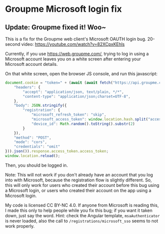 # Groupme Microsoft login fix

## Update: Groupme fixed it! Woo~

This is a fix for the Groupme web client's Microsoft OAUTH login bug. 20-second video: https://youtube.com/watch?v=82XCpxKEhls

Currently, if you use https://web.groupme.com/, trying to log in using a Microsoft account leaves you on a white screen after entering your Microsoft account details. 

On that white screen, open the browser JS console, and run this javascript: 

```javascript
document.cookie = "token=" + (await (await fetch("https://api.groupme.com/v3/registrations/microsoft", {
    "headers": {
        "accept": "application/json, text/plain, */*",
        "content-type": "application/json;charset=UTF-8",
    },
    "body": JSON.stringify({
        "registration": {
            "microsoft_refresh_token": "skip",
            "microsoft_access_token": window.location.hash.split("access_token=").pop().split("&").shift(),
            "device_id": Math.random().toString().substr(2)
        }
    }),
    "method": "POST",
    "mode": "cors",
    "credentials": "omit"
})).json()).response.access_token.access_token;
window.location.reload();
```

Then, you should be logged in. 

Note: This will not work if you don't already have an account that you log into with Microsoft, because the registration flow is slightly different. So, this will only work for users who created their account before this bug using a Microsoft login, or users who created their account on the app using a Microsoft login. 

My code is licensed CC BY-NC 4.0. If anyone from Microsoft is reading this, I made this only to help people while you fix this bug; if you want it taken down, just say the word. Hint: check the Angular template, `msaAuthenticator` is never loaded, also the call to `/registrations/microsoft_sso` seems to not work properly.
